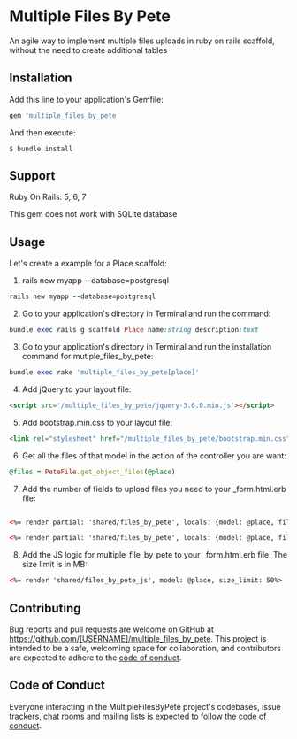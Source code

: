 # Multiple Files By Pete

An agile way to implement multiple files uploads in ruby on rails scaffold, without the need to create additional tables


## Installation

Add this line to your application's Gemfile:

```ruby
gem 'multiple_files_by_pete'
```

And then execute:

    $ bundle install

## Support

Ruby On Rails: 5, 6, 7

This gem does not work with SQLite database

## Usage
Let's create a example for a Place scaffold:

1. rails new myapp --database=postgresql

```ruby
rails new myapp --database=postgresql
```

2. Go to your application's directory in Terminal and run the command:

```ruby
bundle exec rails g scaffold Place name:string description:text
```

3. Go to your application's directory in Terminal and run the installation command for mutiple_files_by_pete:

```ruby
bundle exec rake 'multiple_files_by_pete[place]'
```

4. Add jQuery to your layout file:

```html
<script src='/multiple_files_by_pete/jquery-3.6.0.min.js'></script>
```

5. Add bootstrap.min.css to your layout file:

```html
<link rel="stylesheet" href="/multiple_files_by_pete/bootstrap.min.css">
```

6. Get all the files of that model in the action of the controller you are want:

```ruby
@files = PeteFile.get_object_files(@place)
```

7. Add the number of fields to upload files you need to your _form.html.erb file:

```html

<%= render partial: 'shared/files_by_pete', locals: {model: @place, files: @files, section: 'legal_files' ,label: 'Upload legal files'}  %>

<%= render partial: 'shared/files_by_pete', locals: {model: @place, files: @files, section: 'extra_files' ,label: 'Upload extra files'}  %>

```

8. Add the JS logic for multiple_file_by_pete to your _form.html.erb file. The size limit is in MB:

```html
<%= render 'shared/files_by_pete_js', model: @place, size_limit: 50%>
```


## Contributing

Bug reports and pull requests are welcome on GitHub at https://github.com/[USERNAME]/multiple_files_by_pete. This project is intended to be a safe, welcoming space for collaboration, and contributors are expected to adhere to the [code of conduct](https://github.com/[USERNAME]/multiple_files_by_pete/blob/master/CODE_OF_CONDUCT.md).

## Code of Conduct

Everyone interacting in the MultipleFilesByPete project's codebases, issue trackers, chat rooms and mailing lists is expected to follow the [code of conduct](https://github.com/[USERNAME]/multiple_files_by_pete/blob/master/CODE_OF_CONDUCT.md).
